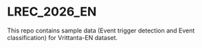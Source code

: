# LREC_2026_EN
This repo contains sample data (Event trigger detection and Event classification) for Vrittanta-EN dataset.
